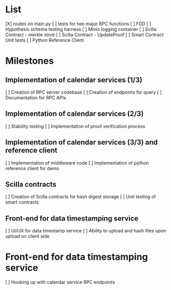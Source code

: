 # List
[X] routes on main.py
[ ] tests for two major RPC functions
[ ] FDD
[ ] Hypothesis schema testing harness
[ ] Minio logging container
[ ] Scilla Contract - merkle store
[ ] Scilla Contract - UpdateProof
[ ] Smart Contract Unit tests
[ ] Python Reference Client


# Milestones
## Implementation of calendar services (1/3)
[ ] Creation of RPC server codebase
[ ] Creation of endpoints for query
[ ] Documentation for RPC APIs

## Implementation of calendar services (2/3)
[ ] Stability testing
[ ] Implementation of proof verification process 

## Implementation of calendar services (3/3) and reference client
[ ] Implementation of middleware code
[ ] Implementation of python reference client for demo

## Scilla contracts
[ ] Creation of Scilla contracts for hash digest storage
[ ] Unit testing of smart contracts

## Front-end for data timestamping service
[ ] UI/UX for data timestamp service
[ ] Ability to upload and hash files upon upload on client side

# Front-end for data timestamping service
[ ] Hooking up with calendar service RPC endpoints


